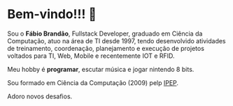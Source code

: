 # Bem-vindo!!! 👋

Sou o **Fábio Brandão**, Fullstack Developer, graduado em Ciência da Computação, atuo na área de TI desde 1997, tendo desenvolvido atividades de treinamento, coordenação, planejamento e execução de projetos voltados para TI, Web, Mobile e recentemente IOT e RFID.

Meu hobby é **programar**, escutar música e jogar nintendo 8 bits.

Sou formado em Ciência da Computação (2009) pelp [IPEP](https://https://www.ipep.com.br/).

Adoro novos desafios.
